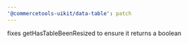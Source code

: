 ```yaml
---
'@commercetools-uikit/data-table': patch
---
```


fixes getHasTableBeenResized to ensure it returns a boolean
